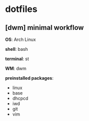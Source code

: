 # dotfiles

## [dwm] minimal workflow

**OS**: Arch Linux

**shell**: bash

**terminal**: st

**WM**: dwm

**preinstalled packages**:

- linux
- base
- dhcpcd
- iwd
- git
- vim
